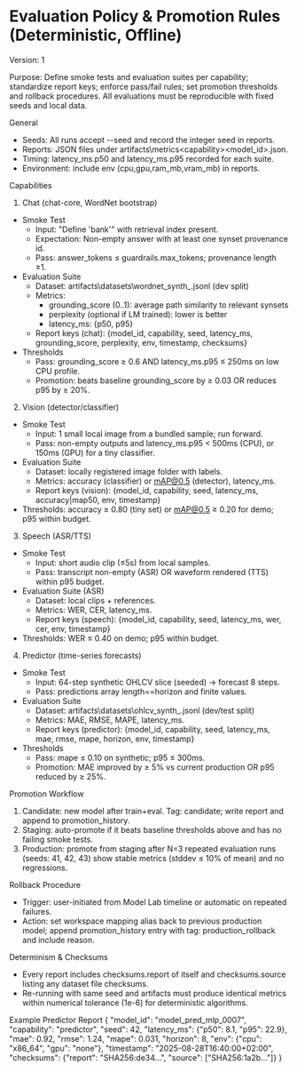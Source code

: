 # Evaluation Policy & Promotion Rules (Deterministic, Offline)

Version: 1

Purpose: Define smoke tests and evaluation suites per capability; standardize report keys; enforce pass/fail rules; set promotion thresholds and rollback procedures. All evaluations must be reproducible with fixed seeds and local data.

General
- Seeds: All runs accept --seed and record the integer seed in reports.
- Reports: JSON files under artifacts\metrics\<capability>\<model_id>.json.
- Timing: latency_ms.p50 and latency_ms.p95 recorded for each suite.
- Environment: include env (cpu,gpu,ram_mb,vram_mb) in reports.

Capabilities

1) Chat (chat-core, WordNet bootstrap)
- Smoke Test
  - Input: "Define 'bank'" with retrieval index present.
  - Expectation: Non-empty answer with at least one synset provenance id.
  - Pass: answer_tokens ≤ guardrails.max_tokens; provenance length ≥1.
- Evaluation Suite
  - Dataset: artifacts\datasets\wordnet_synth_<seed>.jsonl (dev split)
  - Metrics:
    - grounding_score (0..1): average path similarity to relevant synsets
    - perplexity (optional if LM trained): lower is better
    - latency_ms: {p50, p95}
  - Report keys (chat): {model_id, capability, seed, latency_ms, grounding_score, perplexity, env, timestamp, checksums}
- Thresholds
  - Pass: grounding_score ≥ 0.6 AND latency_ms.p95 ≤ 250ms on low CPU profile.
  - Promotion: beats baseline grounding_score by ≥ 0.03 OR reduces p95 by ≥ 20%.

2) Vision (detector/classifier)
- Smoke Test
  - Input: 1 small local image from a bundled sample; run forward.
  - Pass: non-empty outputs and latency_ms.p95 < 500ms (CPU), or 150ms (GPU) for a tiny classifier.
- Evaluation Suite
  - Dataset: locally registered image folder with labels.
  - Metrics: accuracy (classifier) or mAP@0.5 (detector), latency_ms.
  - Report keys (vision): {model_id, capability, seed, latency_ms, accuracy|map50, env, timestamp}
- Thresholds: accuracy ≥ 0.80 (tiny set) or mAP@0.5 ≥ 0.20 for demo; p95 within budget.

3) Speech (ASR/TTS)
- Smoke Test
  - Input: short audio clip (≤5s) from local samples.
  - Pass: transcript non-empty (ASR) OR waveform rendered (TTS) within p95 budget.
- Evaluation Suite (ASR)
  - Dataset: local clips + references.
  - Metrics: WER, CER, latency_ms.
  - Report keys (speech): {model_id, capability, seed, latency_ms, wer, cer, env, timestamp}
- Thresholds: WER ≤ 0.40 on demo; p95 within budget.

4) Predictor (time-series forecasts)
- Smoke Test
  - Input: 64-step synthetic OHLCV slice (seeded) → forecast 8 steps.
  - Pass: predictions array length==horizon and finite values.
- Evaluation Suite
  - Dataset: artifacts\datasets\ohlcv_synth_<seed>.jsonl (dev/test split)
  - Metrics: MAE, RMSE, MAPE, latency_ms.
  - Report keys (predictor): {model_id, capability, seed, latency_ms, mae, rmse, mape, horizon, env, timestamp}
- Thresholds
  - Pass: mape ≤ 0.10 on synthetic; p95 ≤ 300ms.
  - Promotion: MAE improved by ≥ 5% vs current production OR p95 reduced by ≥ 25%.

Promotion Workflow
1. Candidate: new model after train+eval. Tag: candidate; write report and append to promotion_history.
2. Staging: auto-promote if it beats baseline thresholds above and has no failing smoke tests.
3. Production: promote from staging after N=3 repeated evaluation runs (seeds: 41, 42, 43) show stable metrics (stddev ≤ 10% of mean) and no regressions.

Rollback Procedure
- Trigger: user-initiated from Model Lab timeline or automatic on repeated failures.
- Action: set workspace mapping alias back to previous production model; append promotion_history entry with tag: production_rollback and include reason.

Determinism & Checksums
- Every report includes checksums.report of itself and checksums.source listing any dataset file checksums.
- Re-running with same seed and artifacts must produce identical metrics within numerical tolerance (1e-6) for deterministic algorithms.

Example Predictor Report
{
  "model_id": "model_pred_mlp_0007",
  "capability": "predictor",
  "seed": 42,
  "latency_ms": {"p50": 8.1, "p95": 22.9},
  "mae": 0.92,
  "rmse": 1.24,
  "mape": 0.031,
  "horizon": 8,
  "env": {"cpu": "x86_64", "gpu": "none"},
  "timestamp": "2025-08-28T16:40:00+02:00",
  "checksums": {"report": "SHA256:de34...", "source": ["SHA256:1a2b..."]}
}

